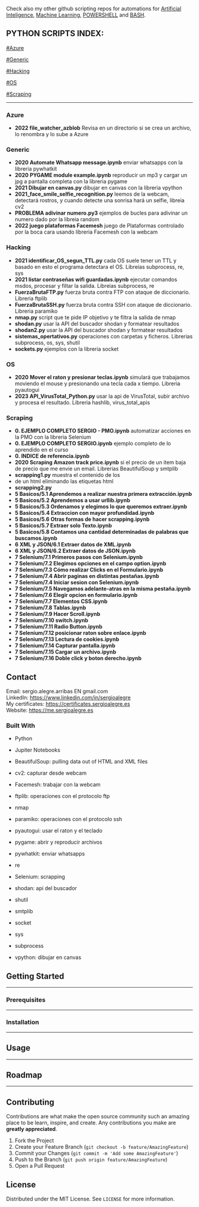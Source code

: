 Check also my other github scripting repos for automations for [Artificial Inteligence](https://github.com/sergioalegre/Pandas-matplotlib-Sklearn-Scipy-Tensorflow-Keras), [Machine Learning](https://github.com/sergioalegre/Machine-Learning-Predictive-Models-UVA), [POWERSHELL](https://github.com/sergioalegre/Powershell) and [BASH](https://github.com/sergioalegre/Bash-Script).

## **PYTHON SCRIPTS INDEX:**

[#Azure](#Azure)

[#Generic](#Generic)

[#Hacking](#Hacking)

[#OS](#OS)

[#Scraping](#Scraping)

------------

### Azure
  - **2022 file_watcher_azblob** Revisa en un directorio si se crea un archivo, lo renombra y lo sube a Azure

### Generic
  - **2020 Automate Whatsapp message.ipynb** enviar whatsapps con la libreria pywhatkit
  - **2020 PYGAME module example.ipynb** reproducir un mp3 y cargar un jpg a pantalla completa con la libreria pygame
  - **2021 Dibujar en canvas.py** dibujar en canvas con la libreria vpython  
  - **2021_face_smile_selfie_recognition.py** leemos de la webcam, detectará rostros, y cuando detecte una sonrisa hará un selfie, libreia cv2  
  - **PROBLEMA adivinar numero.py3** ejemplos de bucles para adivinar un numero dado por la libreia random
  - **2022 juego plataformas Facemesh** juego de Plataformas controlado por la boca cara usando libreria Facemesh con la webcam

### Hacking
  - **2021 identificar_OS_segun_TTL.py** cada OS suele tener un TTL y basado en esto el programa detectara el OS. Libreias subprocess, re, sys
  - **2021 listar contraseñas wifi guardadas.ipynb** ejecutar comandos msdos, procesar y filtar la salida. Libreias subprocess, re
  - **FuerzaBrutaFTP.py** fuerza bruta contra FTP con ataque de diccionario. Libreria ftplib
  - **FuerzaBrutaSSH.py** fuerza bruta contra SSH con ataque de diccionario. Libreria paramiko
  - **nmap.py** script que te pide IP objetivo y te filtra la salida de nmap    
  - **shodan.py** usar la API del buscador shodan y formatear resultados
  - **shodan2.py** usar la API del buscador shodan y formatear resultados    
  - **sistemas_opertativos.py** operaciones con carpetas y ficheros. Librerias subprocess, os, sys, shutil
  - **sockets.py** ejemplos con la libreria socket    

### OS
  - **2020 Mover el raton y presionar teclas.ipynb** simulará que trabajamos moviendo el mouse y presionando una tecla cada x tiempo. Libreria pyautogui
  - **2023 API_VirusTotal_Python.py** usar la api de VirusTotal, subir archivo y procesa el resultado. Libreria hashlib, virus_total_apis

### Scraping
  - **0. EJEMPLO COMPLETO SERGIO - PMO.ipynb** automatizar acciones en la PMO con la libreria Selenium
  - **0. EJEMPLO COMPLETO SERGIO.ipynb** ejemplo completo de lo aprendido en el curso  
  - **0. INDICE de referencia.ipynb**  
  - **2020 Scraping Amazon track price.ipynb** si el precio de un item baja de precio que me envie un email. Librerias BeautifulSoup y smtplib
  - **scrapping1.py** muestra el contenido de los <li> de un html eliminando las etiquetas html
  - **scrapping2.py**      
  - **5 Basicos/5.1 Aprendemos a realizar nuestra primera extracción.ipynb**
  - **5 Basicos/5.2 Aprendemos a usar urllib.ipynb**
  - **5 Basicos/5.3 Ordenamos y elegimos lo que queremos extraer.ipynb**
  - **5 Basicos/5.4 Extraccion con mayor profundidad.ipynb**
  - **5 Basicos/5.6 Otras formas de hacer scrapping.ipynb**
  - **5 Basicos/5.7 Extraer solo Texto.ipynb**             
  - **5 Basicos/5.8 Contamos una cantidad determinadas de palabras que buscamos.ipynb**
  - **6 XML y JSON/6.1 Extraer datos de XML.ipynb**
  - **6 XML y JSON/6.2 Extraer datos de JSON.ipynb**       
  - **7 Selenium/7.1 Primeros pasos con Selenium.ipynb**
  - **7 Selenium/7.2 Elegimos opciones en el campo option.ipynb**
  - **7 Selenium/7.3 Cómo realizar Clicks en el Formulario.ipynb**
  - **7 Selenium/7.4 Abrir paginas en distintas pestañas.ipynb**
  - **7 Selenium/7.4 Iniciar sesion con Selenium.ipynb**
  - **7 Selenium/7.5 Navegamos adelante-atras en la misma pestaña.ipynb**
  - **7 Selenium/7.6 Elegir opcion en formulario.ipynb**
  - **7 Selenium/7.7 Elementos CSS.ipynb**
  - **7 Selenium/7.8 Tablas.ipynb**
  - **7 Selenium/7.9 Hacer Scroll.ipynb**
  - **7 Selenium/7.10 switch.ipynb**
  - **7 Selenium/7.11 Radio Button.ipynb**
  - **7 Selenium/7.12 posicionar raton sobre enlace.ipynb**
  - **7 Selenium/7.13 Lectura de cookies.ipynb**
  - **7 Selenium/7.14 Capturar pantalla.ipynb**
  - **7 Selenium/7.15 Cargar un archivo.ipynb**
  - **7 Selenium/7.16 Doble click y boton derecho.ipynb**                              


## Contact
Email: sergio.alegre.arribas EN gmail.com
<br>
LinkedIn: https://www.linkedin.com/in/sergioalegre
<br>
My certificates: https://certificates.sergioalegre.es
<br>
Website: https://me.sergioalegre.es

### Built With
<!-- TECNOLOGIAS -->
* Python
* Jupiter Notebooks

* BeautifulSoup: pulling data out of HTML and XML files
* cv2: capturar desde webcam
* Facemesh: trabajar con la webcam
* ftplib: operaciones con el protocolo ftp
* nmap
* paramiko: operaciones con el protocolo ssh
* pyautogui: usar el raton y el teclado
* pygame: abrir y reproducir archivos
* pywhatkit: enviar whatsapps
* re
* Selenium: scrapping
* shodan: api del buscador
* shutil
* smtplib
* socket
* sys
* subprocess
* vpython: dibujar en canvas

## Getting Started
---

### Prerequisites
---

### Installation
---

## Usage
---

## Roadmap
---

## Contributing
Contributions are what make the open source community such an amazing place to be learn, inspire, and create. Any contributions you make are **greatly appreciated**.

1. Fork the Project
2. Create your Feature Branch (`git checkout -b feature/AmazingFeature`)
3. Commit your Changes (`git commit -m 'Add some AmazingFeature'`)
4. Push to the Branch (`git push origin feature/AmazingFeature`)
5. Open a Pull Request

## License
Distributed under the MIT License. See `LICENSE` for more information.


[linkedin-shield]: https://img.shields.io/badge/-LinkedIn-black.svg?style=flat-square&logo=linkedin&colorB=555
[linkedin-url]: https://linkedin.com/in/sergioalegre
